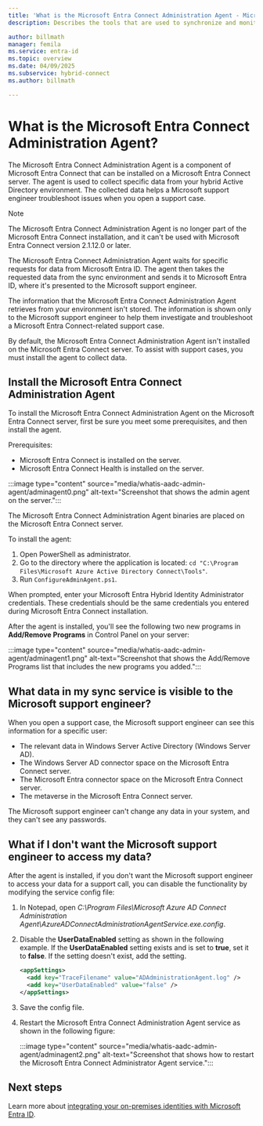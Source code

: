 ```yaml
---
title: 'What is the Microsoft Entra Connect Administration Agent - Microsoft Entra Connect'
description: Describes the tools that are used to synchronize and monitor your on-premises environment with Microsoft Entra ID.

author: billmath
manager: femila
ms.service: entra-id
ms.topic: overview
ms.date: 04/09/2025
ms.subservice: hybrid-connect
ms.author: billmath

---
```


# What is the Microsoft Entra Connect Administration Agent?

The Microsoft Entra Connect Administration Agent is a component of Microsoft Entra Connect that can be installed on a Microsoft Entra Connect server. The agent is used to collect specific data from your hybrid Active Directory environment. The collected data helps a Microsoft support engineer troubleshoot issues when you open a support case.

> [!NOTE]
> The Microsoft Entra Connect Administration Agent is no longer part of the Microsoft Entra Connect installation, and it can't be used with Microsoft Entra Connect version 2.1.12.0 or later.

The Microsoft Entra Connect Administration Agent waits for specific requests for data from Microsoft Entra ID.  The agent then takes the requested data from the sync environment and sends it to Microsoft Entra ID, where it's presented to the Microsoft support engineer.

The information that the Microsoft Entra Connect Administration Agent retrieves from your environment isn't stored. The information is shown only to the Microsoft support engineer to help them investigate and troubleshoot a Microsoft Entra Connect-related support case.

By default, the Microsoft Entra Connect Administration Agent isn't installed on the Microsoft Entra Connect server. To assist with support cases, you must install the agent to collect data.

<a name='install-the-azure-ad-connect-administration-agent'></a>

## Install the Microsoft Entra Connect Administration Agent

To install the Microsoft Entra Connect Administration Agent on the Microsoft Entra Connect server, first be sure you meet some prerequisites, and then install the agent.

Prerequisites:

- Microsoft Entra Connect is installed on the server.
- Microsoft Entra Connect Health is installed on the server.

:::image type="content" source="media/whatis-aadc-admin-agent/adminagent0.png" alt-text="Screenshot that shows the admin agent on the server.":::

The Microsoft Entra Connect Administration Agent binaries are placed on the Microsoft Entra Connect server.

To install the agent:

1. Open PowerShell as administrator.
1. Go to the directory where the application is located: `cd "C:\Program Files\Microsoft Azure Active Directory Connect\Tools"`.
1. Run `ConfigureAdminAgent.ps1`.

When prompted, enter your Microsoft Entra Hybrid Identity Administrator credentials. These credentials should be the same credentials you entered during Microsoft Entra Connect installation.

After the agent is installed, you'll see the following two new programs in **Add/Remove Programs** in Control Panel on your server:

:::image type="content" source="media/whatis-aadc-admin-agent/adminagent1.png" alt-text="Screenshot that shows the Add/Remove Programs list that includes the new programs you added.":::

## What data in my sync service is visible to the Microsoft support engineer?

When you open a support case, the Microsoft support engineer can see this information for a specific user:

- The relevant data in Windows Server Active Directory (Windows Server AD).
- The Windows Server AD connector space on the Microsoft Entra Connect server.
- The Microsoft Entra connector space on the Microsoft Entra Connect server.
- The metaverse in the Microsoft Entra Connect server.

The Microsoft support engineer can't change any data in your system, and they can't see any passwords.

## What if I don't want the Microsoft support engineer to access my data?

After the agent is installed, if you don't want the Microsoft support engineer to access your data for a support call, you can disable the functionality by modifying the service config file:

1. In Notepad, open *C:\Program Files\Microsoft Azure AD Connect Administration Agent\AzureADConnectAdministrationAgentService.exe.config*.
1. Disable the **UserDataEnabled** setting as shown in the following example. If the **UserDataEnabled** setting exists and is set to **true**, set it to **false**. If the setting doesn't exist, add the setting.

    ```xml
    <appSettings>
      <add key="TraceFilename" value="ADAdministrationAgent.log" />
      <add key="UserDataEnabled" value="false" />
    </appSettings>
    ```

1. Save the config file.
1. Restart the Microsoft Entra Connect Administration Agent service as shown in the following figure:

   :::image type="content" source="media/whatis-aadc-admin-agent/adminagent2.png" alt-text="Screenshot that shows how to restart the Microsoft Entra Connect Administrator Agent service.":::

## Next steps

Learn more about [integrating your on-premises identities with Microsoft Entra ID](../whatis-hybrid-identity.md).
